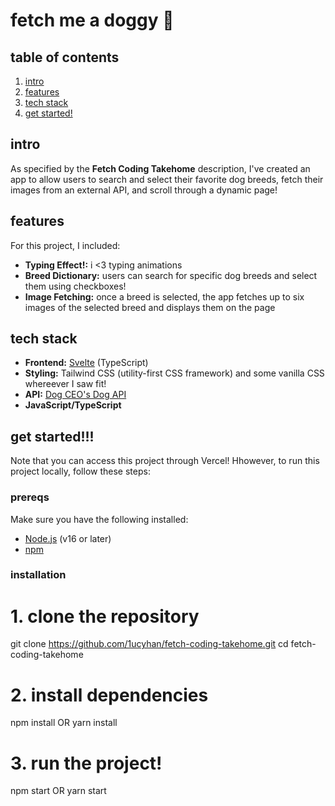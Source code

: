 # fetch me a doggy 🐶

## table of contents
1. [intro](#introduction)
2. [features](#features)
3. [tech stack](#tech-stack)
4. [get started!](#getting-started)


## intro

As specified by the **Fetch Coding Takehome** description, I've created an app to allow users to search and select their favorite dog breeds, fetch their images from an external API, and scroll through a dynamic page! 

## features

For this project, I included:

- **Typing Effect!:** i <3 typing animations
- **Breed Dictionary:** users can search for specific dog breeds and select them using checkboxes!
- **Image Fetching:** once a breed is selected, the app fetches up to six images of the selected breed and displays them on the page

## tech stack

- **Frontend:** [Svelte](https://svelte.dev/) (TypeScript)
- **Styling:** Tailwind CSS (utility-first CSS framework) and some vanilla CSS whereever I saw fit!
- **API:** [Dog CEO's Dog API](https://dog.ceo/dog-api/)
- **JavaScript/TypeScript**

## get started!!!

Note that you can access this project through Vercel! Hhowever, to run this project locally, follow these steps:

### prereqs

Make sure you have the following installed:

- [Node.js](https://nodejs.org/) (v16 or later)
- [npm](https://www.npmjs.com/)

### installation

# 1. clone the repository
git clone https://github.com/1ucyhan/fetch-coding-takehome.git
cd fetch-coding-takehome

# 2. install dependencies
npm install OR yarn install

# 3. run the project!
npm start OR yarn start

